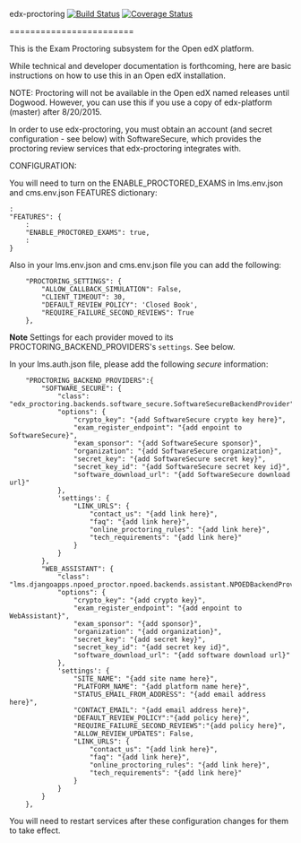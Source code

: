 edx-proctoring [![Build Status](https://travis-ci.org/edx/edx-proctoring.svg?branch=master)](https://travis-ci.org/edx/edx-proctoring) [![Coverage Status](https://coveralls.io/repos/edx/edx-proctoring/badge.svg?branch=master&service=github)](https://coveralls.io/github/edx/edx-proctoring?branch=master)

========================

This is the Exam Proctoring subsystem for the Open edX platform.


While technical and developer documentation is forthcoming, here are basic instructions on how to use this
in an Open edX installation.

NOTE: Proctoring will not be available in the Open edX named releases until Dogwood. However, you can use this if you use a copy of edx-platform (master) after 8/20/2015.

In order to use edx-proctoring, you must obtain an account (and secret configuration - see below) with SoftwareSecure, which provides the proctoring review services that edx-proctoring integrates with.


CONFIGURATION:

You will need to turn on the ENABLE_PROCTORED_EXAMS in lms.env.json and cms.env.json FEATURES dictionary:

```
:
"FEATURES": {
    :
    "ENABLE_PROCTORED_EXAMS": true,
    :
}
```

Also in your lms.env.json and cms.env.json file you can add the following:

```
    "PROCTORING_SETTINGS": {
        "ALLOW_CALLBACK_SIMULATION": False,
        "CLIENT_TIMEOUT": 30,
        "DEFAULT_REVIEW_POLICY": 'Closed Book',
        "REQUIRE_FAILURE_SECOND_REVIEWS": True
    },
```
**Note** Settings for each provider moved to its PROCTORING_BACKEND_PROVIDERS's `settings`. See below.

In your lms.auth.json file, please add the following *secure* information:

```
    "PROCTORING_BACKEND_PROVIDERS":{
        "SOFTWARE_SECURE": {
            "class": "edx_proctoring.backends.software_secure.SoftwareSecureBackendProvider",
            "options": {
                "crypto_key": "{add SoftwareSecure crypto key here}",
                "exam_register_endpoint": "{add enpoint to SoftwareSecure}",
                "exam_sponsor": "{add SoftwareSecure sponsor}",
                "organization": "{add SoftwareSecure organization}",
                "secret_key": "{add SoftwareSecure secret key}",
                "secret_key_id": "{add SoftwareSecure secret key id}",
                "software_download_url": "{add SoftwareSecure download url}"
            },
            'settings': {
                "LINK_URLS": {
                    "contact_us": "{add link here}",
                    "faq": "{add link here}",
                    "online_proctoring_rules": "{add link here}",
                    "tech_requirements": "{add link here}"
                }            
            }
        },
        "WEB_ASSISTANT": {
            "class": "lms.djangoapps.npoed_proctor.npoed.backends.assistant.NPOEDBackendProvider",
            "options": {
                "crypto_key": "{add crypto key}",
                "exam_register_endpoint": "{add enpoint to WebAssistant}",
                "exam_sponsor": "{add sponsor}",
                "organization": "{add organization}",
                "secret_key": "{add secret key}",
                "secret_key_id": "{add secret key id}",
                "software_download_url": "{add software download url}"
            },
            'settings': {
                "SITE_NAME": "{add site name here}",
                "PLATFORM_NAME": "{add platform name here}",
                "STATUS_EMAIL_FROM_ADDRESS": "{add email address here}",
                "CONTACT_EMAIL": "{add email address here}",
                "DEFAULT_REVIEW_POLICY":"{add policy here}",
                "REQUIRE_FAILURE_SECOND_REVIEWS":"{add policy here}",
                "ALLOW_REVIEW_UPDATES": False,
                "LINK_URLS": {
                    "contact_us": "{add link here}",
                    "faq": "{add link here}",
                    "online_proctoring_rules": "{add link here}",
                    "tech_requirements": "{add link here}"
                }            
            }            
        }
    },
```

You will need to restart services after these configuration changes for them to take effect.
